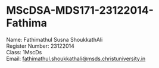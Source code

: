 # MScDSA-MDS171-23122014-Fathima

Name: Fathimathul Susna ShoukkathAli     
Register Number: 23122014    
Class: 1MscDs   
Email: fathimathul.shoukkathali@msds.christuniversity.in
